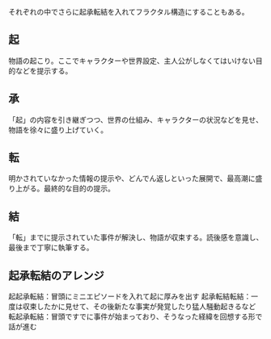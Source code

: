 それぞれの中でさらに起承転結を入れてフラクタル構造にすることもある。
## 起
物語の起こり。ここでキャラクターや世界設定、主人公がしなくてはいけない目的などを提示する。
## 承
「起」の内容を引き継ぎつつ、世界の仕組み、キャラクターの状況などを見せ、物語を徐々に盛り上げていく。
## 転
明かされていなかった情報の提示や、どんでん返しといった展開で、最高潮に盛り上がる。最終的な目的の提示。
## 結
「転」までに提示されていた事件が解決し、物語が収束する。読後感を意識し、最後まで丁寧に執筆する。
## 起承転結のアレンジ
起起承転結：冒頭にミニエピソードを入れて起に厚みを出す
起承転結転結：一度は収束したかに見せて、その後新たな事実が発覚したり猛人騒動起きるなど
転起承転結：冒頭ですでに事件が始まっており、そうなった経緯を回想する形で話が進む
